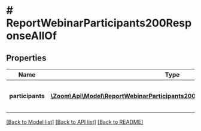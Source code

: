 # # ReportWebinarParticipants200ResponseAllOf

## Properties

Name | Type | Description | Notes
------------ | ------------- | ------------- | -------------
**participants** | [**\Zoom\Api\Model\ReportWebinarParticipants200ResponseAllOfParticipantsInner[]**](ReportWebinarParticipants200ResponseAllOfParticipantsInner.md) | Information about the webinar participant. | [optional]

[[Back to Model list]](../../README.md#models) [[Back to API list]](../../README.md#endpoints) [[Back to README]](../../README.md)
